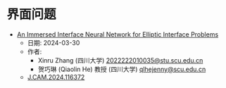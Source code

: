 # 界面问题

- [An Immersed Interface Neural Network for Elliptic Interface Problems](2024.03.30_IINN.md)
  - 日期: 2024-03-30
  - 作者:
    - Xinru Zhang (四川大学) 2022222010035@stu.scu.edu.cn
    - 贺巧琳 (Qiaolin He) 教授 (四川大学) qlhejenny@scu.edu.cn
  - [J.CAM.2024.116372](https://doi.org/10.1016/j.cam.2024.116372)